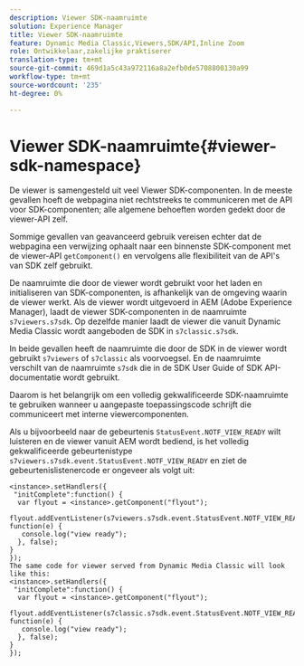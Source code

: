 ```yaml
---
description: Viewer SDK-naamruimte
solution: Experience Manager
title: Viewer SDK-naamruimte
feature: Dynamic Media Classic,Viewers,SDK/API,Inline Zoom
role: Ontwikkelaar,zakelijke praktiserer
translation-type: tm+mt
source-git-commit: 469d1a5c43a972116a8a2efb0de5708800130a99
workflow-type: tm+mt
source-wordcount: '235'
ht-degree: 0%

---
```



# Viewer SDK-naamruimte{#viewer-sdk-namespace}

De viewer is samengesteld uit veel Viewer SDK-componenten. In de meeste gevallen hoeft de webpagina niet rechtstreeks te communiceren met de API voor SDK-componenten; alle algemene behoeften worden gedekt door de viewer-API zelf.

Sommige gevallen van geavanceerd gebruik vereisen echter dat de webpagina een verwijzing ophaalt naar een binnenste SDK-component met de viewer-API `getComponent()` en vervolgens alle flexibiliteit van de API&#39;s van SDK zelf gebruikt.

De naamruimte die door de viewer wordt gebruikt voor het laden en initialiseren van SDK-componenten, is afhankelijk van de omgeving waarin de viewer werkt. Als de viewer wordt uitgevoerd in AEM (Adobe Experience Manager), laadt de viewer SDK-componenten in de naamruimte `s7viewers.s7sdk`. Op dezelfde manier laadt de viewer die vanuit Dynamic Media Classic wordt aangeboden de SDK in `s7classic.s7sdk`.

In beide gevallen heeft de naamruimte die door de SDK in de viewer wordt gebruikt `s7viewers` of `s7classic` als voorvoegsel. En de naamruimte verschilt van de naamruimte `s7sdk` die in de SDK User Guide of SDK API-documentatie wordt gebruikt.

Daarom is het belangrijk om een volledig gekwalificeerde SDK-naamruimte te gebruiken wanneer u aangepaste toepassingscode schrijft die communiceert met interne viewercomponenten.

Als u bijvoorbeeld naar de gebeurtenis `StatusEvent.NOTF_VIEW_READY` wilt luisteren en de viewer vanuit AEM wordt bediend, is het volledig gekwalificeerde gebeurtenistype `s7viewers.s7sdk.event.StatusEvent.NOTF_VIEW_READY` en ziet de gebeurtenislistenercode er ongeveer als volgt uit:

```
<instance>.setHandlers({ 
 "initComplete":function() { 
  var flyout = <instance>.getComponent("flyout"); 
   flyout.addEventListener(s7viewers.s7sdk.event.StatusEvent.NOTF_VIEW_READY, function(e) { 
   console.log("view ready"); 
  }, false); 
} 
}); 
The same code for viewer served from Dynamic Media Classic will look like this: 
<instance>.setHandlers({ 
 "initComplete":function() { 
  var flyout = <instance>.getComponent("flyout"); 
   flyout.addEventListener(s7classic.s7sdk.event.StatusEvent.NOTF_VIEW_READY, function(e) { 
   console.log("view ready"); 
  }, false); 
} 
});
```

